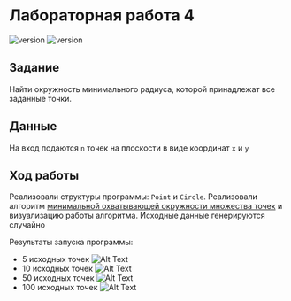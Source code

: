 # Лабораторная работа 4
![version](https://img.shields.io/badge/Python-3.8-blue)
![version](https://img.shields.io/badge/matplotlib-3.3.2-yellowgreen)


## Задание
Найти окружность минимального радиуса, которой принадлежат все заданные точки.

## Данные
На вход подаются `n` точек на плоскости в виде координат `x` и `y`

## Ход работы
Реализовали структуры программы: `Point` и `Circle`.
Реализовали алгоритм [минимальной охватывающей окружности множества точек](https://neerc.ifmo.ru/wiki/index.php?title=%D0%9C%D0%B8%D0%BD%D0%B8%D0%BC%D0%B0%D0%BB%D1%8C%D0%BD%D0%B0%D1%8F_%D0%BE%D1%85%D0%B2%D0%B0%D1%82%D1%8B%D0%B2%D0%B0%D1%8E%D1%89%D0%B0%D1%8F_%D0%BE%D0%BA%D1%80%D1%83%D0%B6%D0%BD%D0%BE%D1%81%D1%82%D1%8C_%D0%BC%D0%BD%D0%BE%D0%B6%D0%B5%D1%81%D1%82%D0%B2%D0%B0_%D1%82%D0%BE%D1%87%D0%B5%D0%BA) 
и визуализацию работы алгоритма. Исходные данные генерируются случайно

Результаты запуска программы:
- 5 исходных точек
![Alt Text](resources/img1.png)
- 10 исходных точек
![Alt Text](resources/img2.png)
- 50 исходных точек
![Alt Text](resources/img3.png)
- 100 исходных точек
![Alt Text](resources/img4.png)
